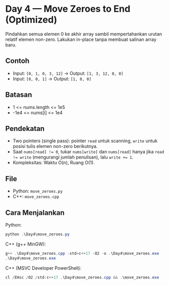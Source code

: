 # Day 4 — Move Zeroes to End (Optimized)

Pindahkan semua elemen 0 ke akhir array sambil mempertahankan urutan relatif elemen non-zero. Lakukan in-place tanpa membuat salinan array baru.

## Contoh

- Input: `[0, 1, 0, 3, 12]` → Output: `[1, 3, 12, 0, 0]`
- Input: `[0, 0, 1]` → Output: `[1, 0, 0]`

## Batasan

- 1 <= nums.length <= 1e5
- -1e4 <= nums[i] <= 1e4

## Pendekatan

- Two pointers (single pass): pointer `read` untuk scanning, `write` untuk posisi tulis elemen non-zero berikutnya.
- Saat `nums[read] != 0`, tukar `nums[write]` dan `nums[read]` hanya jika `read != write` (mengurangi jumlah penulisan), lalu `write += 1`.
- Kompleksitas: Waktu O(n), Ruang O(1).

## File

- Python: `move_zeroes.py`
- C++: `move_zeroes.cpp`

## Cara Menjalankan

Python:

```powershell
python .\Day4\move_zeroes.py
```

C++ (g++ MinGW):

```powershell
g++ .\Day4\move_zeroes.cpp -std=c++17 -O2 -o .\Day4\move_zeroes.exe
.\Day4\move_zeroes.exe
```

C++ (MSVC Developer PowerShell):

```powershell
cl /EHsc /O2 /std:c++17 .\Day4\move_zeroes.cpp && .\move_zeroes.exe
```
